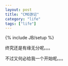 ```yaml
---
layout: post
title: "CMO游记"
category: "life"
tags: ["life"]
---
```

{% include JB/setup %}

终究还是有缘无分呢。。。

不过又何必给我一个开始呢。。。
